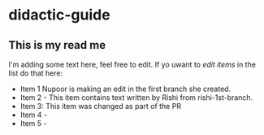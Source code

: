 # didactic-guide
## This is my read me
I'm adding some text here, feel free to edit. If yo uwant to *edit items* in the list do that here:
* Item 1 Nupoor is making an edit in the first branch she created. 
* Item 2 - This item contains text written by Rishi from rishi-1st-branch.
* Item 3: This item was changed as part of the PR
* Item 4 -
* Item 5 - 
